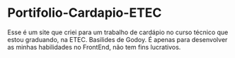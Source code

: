 # Portifolio-Cardapio-ETEC
Esse é um site que criei para um trabalho de cardápio no curso técnico que estou graduando, na ETEC. Basilides de Godoy.
É apenas para desenvolver as minhas habilidades no FrontEnd, não tem fins lucrativos.

